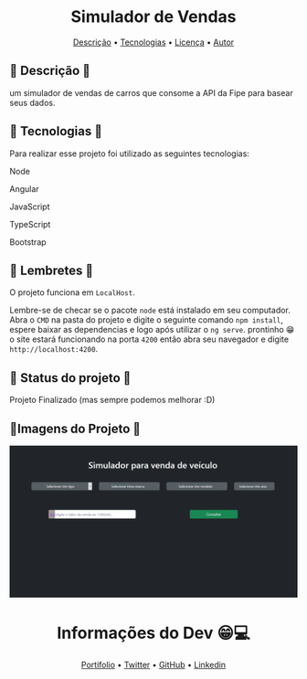<h1 align="center">Simulador de Vendas</h1>
<p align="center">
 <a href="#Descrição">Descrição</a> •
 <a href="#Tecnologias">Tecnologias</a> • 
 <a href="#Lembretes">Licença</a> • 
 <a href="#Notas do Desenvolvedor">Autor</a>
</p>

## 🎈 Descrição 🎈
um simulador de vendas de carros que consome a API da Fipe para basear seus dados. 

## 🔗 Tecnologias 🔗
Para realizar esse projeto foi utilizado as seguintes tecnologias:

<p>Node</p>
<p>Angular</p>
<p>JavaScript</p>
<p>TypeScript</p>
<p>Bootstrap</p>

## 👀 Lembretes 👀
O projeto funciona em `LocalHost`. 

Lembre-se de checar se o pacote `node` está instalado em seu computador. 
Abra o `CMD` na pasta do projeto e digite o seguinte comando `npm install`, espere baixar as dependencias e logo após utilizar o `ng serve`. prontinho 😁 o site estará funcionando na porta `4200` então abra seu navegador e digite `http://localhost:4200`.

## 🚧 Status do projeto 🚧
Projeto Finalizado (mas sempre podemos melhorar :D)
## 📸Imagens do Projeto 📸
<p><img src="./src/img/screenshot1.png"></p>

<h1 align="center">Informações do Dev 😁💻</h1>

<p align = "center">
<a href="https://black598.github.io/Portifolio/">Portifolio</a> •
<a href="https://twitter.com/BlackG598">Twitter</a> •
<a href="https://github.com/Black598">GitHub</a> •
<a href="https://www.linkedin.com/in/douglas-ferreira-dev/">Linkedin</a>
</p>
